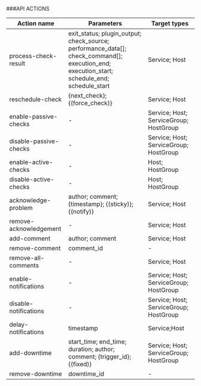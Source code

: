 ###API ACTIONS


Action name                            | Parameters                        | Target types
---------------------------------------|-----------------------------------|--------------------------
process-check-result                   | exit_status; plugin_output; check_source; performance_data[]; check_command[]; execution_end; execution_start; schedule_end; schedule_start | Service; Host
reschedule-check                       | {next_check}; {(force_check)} | Service; Host
enable-passive-checks                  | - | Service; Host; ServiceGroup; HostGroup
disable-passive-checks                 | - | Service; Host; ServiceGroup; HostGroup
enable-active-checks                   | - | Host; HostGroup
disable-active-checks                  | - | Host; HostGroup
acknowledge-problem                    | author; comment; {timestamp}; {(sticky)}; {(notify)} | Service; Host
remove-acknowledgement                 | - | Service; Host
add-comment                            | author; comment | Service; Host
remove-comment                         | comment_id | -
remove-all-comments                    | - | Service; Host
enable-notifications                   | - | Service; Host; ServiceGroup; HostGroup
disable-notifications                  | - | Service; Host; ServiceGroup; HostGroup
delay-notifications                    | timestamp | Service;Host
add-downtime                           | start_time; end_time; duration; author; comment; {trigger_id}; {(fixed)} | Service; Host; ServiceGroup; HostGroup
remove-downtime                        | downtime_id | -
